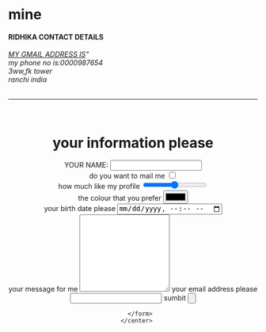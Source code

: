 # mine
<!DOCTYPE html>
<html lang="en" dir="ltr">
  <head>
    <meta charset="utf-8">
    <title>MY CONTACT details</title>
  </head>
  <body>
    <H4> RIDHIKA CONTACT DETAILS</H4>
    <address>
     <a href= "<a href="mailto:ridhikaanand188@gmail.comsubject=feedback">  MY GMAIL ADDRESS IS</a>"
     <br>
     my phone no is:0000987654<br>
     3ww,fk tower<br>
     ranchi india
   </address><br>
   <hr>
   <br>
   <center>
   <h1>your information please</h1>
        <form action="mailto:ridhikaanand17@gmail.com" method="post" enctype="text/plain">
        <label>YOUR NAME:</label>
        <input type="name" name="" value=""><br>
        do you want to mail me
        <input type="CHECKBOX" name="" value=""><br>
        how much like my profile
        <input type="range" name="" value="">
        <br>
        <label>the colour that you prefer</label>
        <input type="color" name="" value="">
        <br>
        <label>your birth date please</label>
        <input type="datetime-local" name="" value="">
        <br>
        <label>your message for me</label>
        <textarea name="your message" rows="10" cols="20"></textarea>
        <label>your email address please</label>
        <input type="gmail" name="" value="">
        <label>sumbit</lable>
        <input type="submit" name=""value="">

        </form>
      </center>
  </body>
</html>
